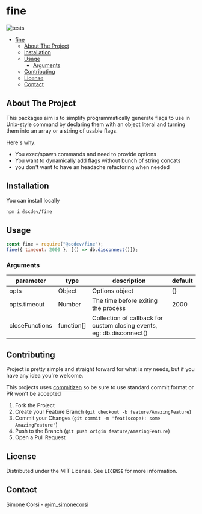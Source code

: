 # fine

<!-- PROJECT SHIELDS -->

![tests](https://github.com/simonecorsi/fine/workflows/test/badge.svg)

<!-- toc -->

- [fine](#fine)
  - [About The Project](#about-the-project)
  - [Installation](#installation)
  - [Usage](#usage)
    - [Arguments](#arguments)
  - [Contributing](#contributing)
  - [License](#license)
  - [Contact](#contact)

<!-- tocstop -->

## About The Project

This packages aim is to simplify programmatically generate flags to use in Unix-style command by declaring them with an object literal and turning them into an array or a string of usable flags.

Here's why:

- You exec/spawn commands and need to provide options
- You want to dynamically add flags without bunch of string concats
- you don't want to have an headache refactoring when needed

<!-- GETTING STARTED -->

## Installation

You can install locally

```sh
npm i @scdev/fine
```

<!-- USAGE EXAMPLES -->

## Usage

```js
const fine = require("@scdev/fine");
fine({ timeout: 2000 }, [() => db.disconnect()]);
```

### Arguments

| parameter | type    | description                                                                 | default |
| --------- | ------- | --------------------------------------------------------------------------- | ------- |
| opts       | Object  | Options object                                 | {}   |
| opts.timeout       | Number  | The time before exiting the process                                 | 2000   |
| closeFunctions | function[] | Collection of callback for custom closing events, eg: db.disconnect()  | |

<!-- CONTRIBUTING -->

## Contributing

Project is pretty simple and straight forward for what is my needs, but if you have any idea you're welcome.

This projects uses [commitizen](https://github.com/commitizen/cz-cli) so be sure to use standard commit format or PR won't be accepted

1. Fork the Project
2. Create your Feature Branch (`git checkout -b feature/AmazingFeature`)
3. Commit your Changes (`git commit -m 'feat(scope): some AmazingFeature'`)
4. Push to the Branch (`git push origin feature/AmazingFeature`)
5. Open a Pull Request

<!-- LICENSE -->

## License

Distributed under the MIT License. See `LICENSE` for more information.

<!-- CONTACT -->

## Contact

Simone Corsi - [@im_simonecorsi](https://twitter.com/im_simonecorsi)
